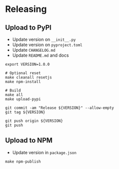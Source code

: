 # Releasing

## Upload to PyPI

- Update version on `__init__.py`
- Update version on `pyproject.toml`
- Update `CHANGELOG.md`
- Update `README.md` and docs

```shell
export VERSION=1.0.0

# Optional reset
make cleanall resetjs
make npm-install

# Build
make all
make upload-pypi

git commit -am "Release ${VERSION}" --allow-empty
git tag ${VERSION}

git push origin ${VERSION}
git push
```

## Upload to NPM

- Update version in `package.json`

```
make npm-publish
```
